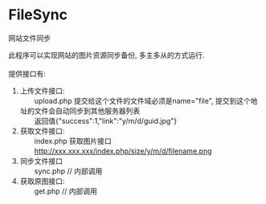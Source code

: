FileSync
========

网站文件同步<br />

此程序可以实现网站的图片资源同步备份, 多主多从的方式运行.<br />
<br />
提供接口有:<br />
1. 上传文件接口:<br />
　　upload.php  提交给这个文件的文件域必须是name="file", 提交到这个地址的文件会自动同步到其他服务器列表<br />
　　返回值{"success":1,"link":"y/m/d/guid.jpg"}<br />
2. 获取文件接口:<br />
　　index.php   获取图片接口<br />
　　http://xxx.xxx.xxx/index.php/size/y/m/d/filename.png<br />
3. 同步文件接口<br />
　　sync.php  // 内部调用<br />
4. 获取原图接口:<br />
　　get.php  //  内部调用<br />